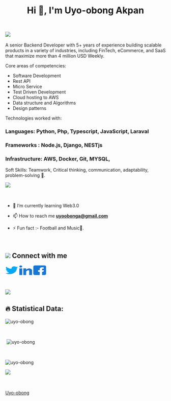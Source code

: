 <h1 align="center">Hi 👋, I'm Uyo-obong Akpan</h1>
<br/>

<img src="https://user-images.githubusercontent.com/73097560/115834477-dbab4500-a447-11eb-908a-139a6edaec5c.gif"></a>

<p>A senior Backend Developer with 5+ years of experience building scalable products in a variety of industries, including FinTech, eCommerce, and SaaS that maximize more than 4 million USD Weekly. 

Core areas of competencies: 

- Software Development 
- Rest API
- Micro Service 
- Test Driven Development 
- Cloud hosting to AWS 
- Data structure and Algorithms 
- Design patterns 

Technologies worked with: 

### Languages: Python, Php, Typescript, JavaScript, Laraval
### Frameworks : Node.js, Django, NESTjs
### Infrastructure: AWS, Docker, Git, MYSQL, 

Soft Skills: Teamwork, Critical thinking, communication, adaptability, problem-solving 🌟.</p>

<img src="https://user-images.githubusercontent.com/73097560/115834477-dbab4500-a447-11eb-908a-139a6edaec5c.gif"></a>

<br>

- 🌱 I’m currently learning Web3.0

- 📫 How to reach me **uyoobonga@gmail.com**

- ⚡ Fun fact :- Football and Music🎵.

<br>

## <img src="https://media.giphy.com/media/iY8CRBdQXODJSCERIr/giphy.gif" width="30px"> Connect with me
<p align="left">
<a href="https://twitter.com/uyo-obong" target="blank"><img align="center" src="https://raw.githubusercontent.com/SubhadeepZilong/SubhadeepZilong/main/icons/Social/twitter.svg" alt="subhadeepzilong" height="30" width="40" /></a>
<a href="https://linkedin.com/in/uyo-obong" target="blank"><img align="center" src="https://raw.githubusercontent.com/SubhadeepZilong/SubhadeepZilong/main/icons/Social/linked-in-alt.svg" alt="subhadeep-chakraborty-b341a8191" height="30" width="40" /></a>
<a href="https://fb.com/uyo-obong" target="blank"><img align="center" src="https://raw.githubusercontent.com/SubhadeepZilong/SubhadeepZilong/main/icons/Social/facebook.svg" alt="subhadeep.chakraborty.555" height="30" width="40" /></a>

</p>


<br>


<img src="https://user-images.githubusercontent.com/73097560/115834477-dbab4500-a447-11eb-908a-139a6edaec5c.gif"></a>

## 🔥 Statistical Data:
<p><img align="center"
    src="https://github-readme-stats.vercel.app/api/top-langs?username=uyo-obong&show_icons=true&locale=en&bg_color=0d1117&text_color=ffffff&layout=compact"
    alt="uyo-obong" 
    bg_color=#808080/></p>

<br>

<p>&nbsp;<img align="center" src="https://github-readme-stats.vercel.app/api?username=uyo-obong&show_icons=true&locale=en&bg_color=0d1117&text_color=ffffff&repo=convoychat"
    alt="uyo-obong" /></p>

<br>

<p><img align="center" src="https://github-readme-streak-stats.herokuapp.com/?user=uyo-obong&theme=dark&background=0d1117&date_format=M%20j%5B%2C%20Y%5D" alt="uyo-obong" /></p>

<img src="https://user-images.githubusercontent.com/73097560/115834477-dbab4500-a447-11eb-908a-139a6edaec5c.gif"></a>


      
<p align="left"> <a href="https://twitter.com/" target="blank"><img
      src="https://img.shields.io/twitter/follow/?logo=twitter&style=for-the-badge" alt="" /></a> </p>

[Uyo-obong](https://github.com/uyo-obong)
